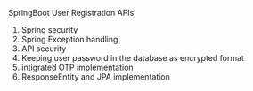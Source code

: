 SpringBoot User Registration APIs

1. Spring security 
2. Spring Exception handling 
3. API security 
4. Keeping user password in the database as encrypted format
5. intigrated OTP implementation 
6. ResponseEntity and JPA implementation
